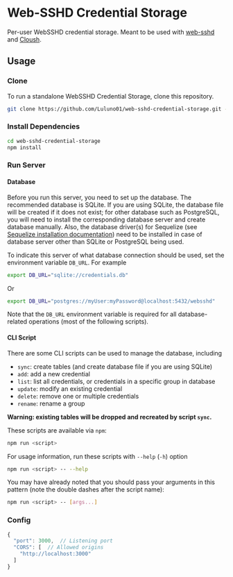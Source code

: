 # Web-SSHD Credential Storage

Per-user WebSSHD credential storage. Meant to be used with [web-sshd](https://github.com/Luluno01/web-sshd) and [Cloush](https://github.com/Luluno01/cloush).

## Usage

### Clone

To run a standalone WebSSHD Credential Storage, clone this repository.

```bash
git clone https://github.com/Luluno01/web-sshd-credential-storage.git --depth=1
```

### Install Dependencies

```bash
cd web-sshd-credential-storage
npm install
```

### Run Server

#### Database

Before you run this server, you need to set up the database. The recommended database is SQLite. If you are using SQLite, the database file will be created if it does not exist; for other database such as PostgreSQL, you will need to install the corresponding database server and create database manually. Also, the database driver(s) for Sequelize (see [Sequelize installation documentation](https://sequelize.org/master/manual/getting-started.html#installing)) need to be installed in case of database server other than SQLite or PostgreSQL being used.

To indicate this server of what database connection should be used, set the environment variable `DB_URL`. For example

```bash
export DB_URL="sqlite://credentials.db"
```

Or

```bash
export DB_URL="postgres://myUser:myPassword@localhost:5432/websshd"
```

Note that the `DB_URL` environment variable is required for all database-related operations (most of the following scripts).

#### CLI Script

There are some CLI scripts can be used to manage the database, including

* `sync`: create tables (and create database file if you are using SQLite)
* `add`: add a new credential
* `list`: list all credentials, or credentials in a specific group in database
* `update`: modify an existing credential
* `delete`: remove one or multiple credentials
* `rename`: rename a group

**Warning: existing tables will be dropped and recreated by script `sync`.**

These scripts are available via `npm`:

```bash
npm run <script>
```

For usage information, run these scripts with `--help` (`-h`) option

```bash
npm run <script> -- --help
```

You may have already noted that you should pass your arguments in this pattern (note the double dashes after the script name):

```bash
npm run <script> -- [args...]
```

### Config

```JavaScript
{
  "port": 3000,  // Listening port
  "CORS": [  // Allowed origins
    "http://localhost:3000"
  ]
}
```
